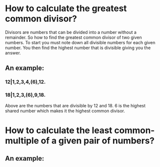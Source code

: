 # How to calculate the greatest common divisor? 

Divisors are numbers that can be divided into a number without a remainder. So how to find the greatest common divisor of two given numbers. To start you must note down all divisible numbers for each given number. You then find the highest number that is divisible giving you the answer. 

## An example:

### 12|1,2,3,4,(6),12.
### 18|1,2,3,(6),9,18.

Above are the numbers that are divisible by 12 and 18. 6 is the highest shared number which makes it the highest common divisor.

# How to calculate the least common-multiple of a given pair of numbers?



## An example:





